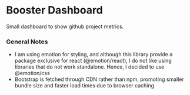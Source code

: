 # Booster Dashboard

Small dashboard to show github project metrics.

### General Notes

-   I am using emotion for styling, and although this library provide a package exclusive for react (@emotion/react), I do not like using libraries that do not work standalone. Hence, I decided to use @emotion/css
-   Bootstrap is fetched through CDN rather than npm, promoting smaller bundle size and faster load times due to browser caching
